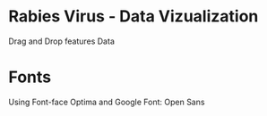 # Rabies Virus - Data Vizualization
Drag and Drop features Data 

# Fonts 
Using Font-face Optima and Google Font: Open Sans